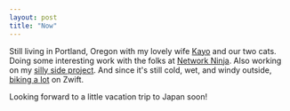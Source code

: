 ```yaml
---
layout: post
title: "Now"
---
```

Still living in Portland, Oregon with my lovely wife [Kayo](https://www.instagram.com/catfish13/) and our two cats. Doing some interesting work with the folks at [Network Ninja](https://networkninja.com/). Also working on my [silly side project](/Single-Serving-Sites/). And since it's still cold, wet, and windy outside, [biking a lot](https://www.zwift.com/athlete/38814c31-1df1-4a0b-95c1-80b6aca0f8dc) on Zwift. 

Looking forward to a little vacation trip to Japan soon!